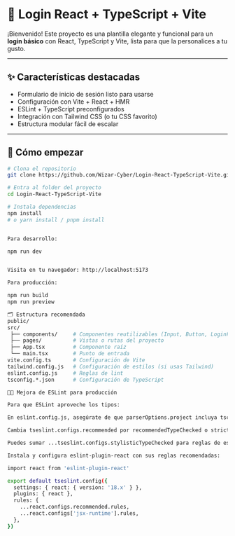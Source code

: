 
# 🎨 Login React + TypeScript + Vite

¡Bienvenido! Este proyecto es una plantilla elegante y funcional para un **login básico** con React, TypeScript y Vite, lista para que la personalices a tu gusto.

---

## ✨ Características destacadas

- Formulario de inicio de sesión listo para usarse  
- Configuración con Vite + React + HMR  
- ESLint + TypeScript preconfigurados  
- Integración con Tailwind CSS (o tu CSS favorito)  
- Estructura modular fácil de escalar  

---

## 🚀 Cómo empezar

```bash
# Clona el repositorio
git clone https://github.com/Wizar-Cyber/Login-React-TypeScript-Vite.git

# Entra al folder del proyecto
cd Login-React-TypeScript-Vite

# Instala dependencias
npm install
# o yarn install / pnpm install


Para desarrollo:

npm run dev


Visita en tu navegador: http://localhost:5173

Para producción:

npm run build
npm run preview

🗂 Estructura recomendada
public/  
src/
 ├── components/     # Componentes reutilizables (Input, Button, LoginForm, etc.)
 ├── pages/          # Vistas o rutas del proyecto
 ├── App.tsx         # Componente raíz
 └── main.tsx        # Punto de entrada
vite.config.ts       # Configuración de Vite
tailwind.config.js   # Configuración de estilos (si usas Tailwind)
eslint.config.js     # Reglas de lint
tsconfig.*.json      # Configuración de TypeScript

👩‍💻 Mejora de ESLint para producción

Para que ESLint aproveche los tipos:

En eslint.config.js, asegúrate de que parserOptions.project incluya tsconfig.node.json y tsconfig.app.json

Cambia tseslint.configs.recommended por recommendedTypeChecked o strictTypeChecked

Puedes sumar ...tseslint.configs.stylisticTypeChecked para reglas de estilo

Instala y configura eslint-plugin-react con sus reglas recomendadas:

import react from 'eslint-plugin-react'

export default tseslint.config({
  settings: { react: { version: '18.x' } },
  plugins: { react },
  rules: {
    ...react.configs.recommended.rules,
    ...react.configs['jsx-runtime'].rules,
  },
})

